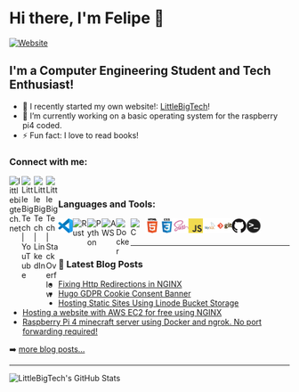 # Hi there, I'm Felipe 👋

[![Website](https://img.shields.io/website?label=LittleBigTech.com&style=for-the-badge&url=https%3A%2F%2Fcodestackr.com)](https://littlebigtech.net/)

## I'm a Computer Engineering Student and Tech Enthusiast!

- 🔭 I recently started my own website!: [LittleBigTech][website]!
- 🌱 I’m currently working on a basic operating system for the raspberry pi4 coded.
- ⚡ Fun fact: I love to read books!

### Connect with me:

[<img align="left" alt="littlebigtech.net" width="22px" src="https://github.com/rdimascio/icons/blob/master/icons/color/google.svg" />][website]
[<img align="left" alt="Little Big Tech | YouTube" width="22px" src="https://github.com/rdimascio/icons/blob/master/icons/youtube.svg" />][youtube]
[<img align="left" alt="Little Big Tech | LinkedIn" width="22px" src="https://github.com/rdimascio/icons/blob/master/icons/linkedin.svg" />][linkedin]
[<img align="left" alt="Little Big Tech | StackOverflow" width="22px" src="https://github.com/rdimascio/icons/blob/master/icons/stackoverflow.svg" />][stackoverflow]

<br />

### Languages and Tools:

[<img align="left" alt="Visual Studio Code" width="26px" src="https://raw.githubusercontent.com/github/explore/80688e429a7d4ef2fca1e82350fe8e3517d3494d/topics/visual-studio-code/visual-studio-code.png" />][website]

[<img align="left" alt="Rust" width="26px" src="https://github.com/jalbertsr/logo-badge-images/blob/master/img/rsz_rust.png?raw=true" />][rustrepo]

[<img align="left" alt="Python" width="26px" src="https://github.com/jalbertsr/logo-badge-images/blob/master/img/rsz_python.png?raw=true" />][website]

[<img align="left" alt="AWS" width="26px" src="https://github.com/rdimascio/icons/blob/master/icons/color/aws.svg" />][awspost]

[<img align="left" alt="Docker" width="26px" src="https://i.imgur.com/VyjCJuz.png" />][awspost]

[<img align="left" alt="C" width="26px" src="https://i.imgur.com/zINUxVf.png" />][website]

[<img align="left" alt="HTML5" width="26px" src="https://raw.githubusercontent.com/github/explore/80688e429a7d4ef2fca1e82350fe8e3517d3494d/topics/html/html.png" />][website]

[<img align="left" alt="CSS3" width="26px" src="https://raw.githubusercontent.com/github/explore/80688e429a7d4ef2fca1e82350fe8e3517d3494d/topics/css/css.png" />][website]

[<img align="left" alt="Sass" width="26px" src="https://raw.githubusercontent.com/github/explore/80688e429a7d4ef2fca1e82350fe8e3517d3494d/topics/sass/sass.png" />][website]

[<img align="left" alt="JavaScript" width="26px" src="https://raw.githubusercontent.com/github/explore/80688e429a7d4ef2fca1e82350fe8e3517d3494d/topics/javascript/javascript.png" />][website]

[<img align="left" alt="MySQL" width="26px" src="https://raw.githubusercontent.com/github/explore/80688e429a7d4ef2fca1e82350fe8e3517d3494d/topics/mysql/mysql.png" />][website]

[<img align="left" alt="Git" width="26px" src="https://raw.githubusercontent.com/github/explore/80688e429a7d4ef2fca1e82350fe8e3517d3494d/topics/git/git.png" />][website]

[<img align="left" alt="GitHub" width="26px" src="https://raw.githubusercontent.com/github/explore/78df643247d429f6cc873026c0622819ad797942/topics/github/github.png" />][website]

[<img align="left" alt="Terminal" width="26px" src="https://raw.githubusercontent.com/github/explore/80688e429a7d4ef2fca1e82350fe8e3517d3494d/topics/terminal/terminal.png" />][website]

<br />
<br />

---

### 📕 Latest Blog Posts

<!-- BLOG-POST-LIST:START -->
- [Fixing Http Redirections in NGINX](https://littlebigtech.net/posts/fixing-http-redirections-nginx/)
- [Hugo GDPR Cookie Consent Banner](https://littlebigtech.net/posts/hugo-gdpr-cookie-consent-banner/)
- [Hosting Static Sites Using Linode Bucket Storage](https://littlebigtech.net/posts/static-site-hosting-using-linode-bucket-storage/)
- [Hosting a website with AWS EC2 for free using NGINX](https://littlebigtech.net/posts/hosting-a-website-on-aws-for-free/)
- [Raspberry Pi 4 minecraft server using Docker and ngrok. No port forwarding required!](https://littlebigtech.net/posts/raspberry-pi-4-minecraft-server-no-port-forwarding/)
<!-- BLOG-POST-LIST:END -->

➡️ [more blog posts...](https://littlebigtech.net/)

---

<img align="left" alt="LittleBigTech's GitHub Stats" src="https://github-readme-stats.vercel.app/api?username=Kudos01&show_icons=true&hide_border=true" />

[website]: https://littlebigtech.net/
[course]: http://vsCodeHero.com
[youtube]: https://www.youtube.com/channel/UCpdsyfuujlxsljDBwhGHaVQ
[instagram]: https://instagram.com/codeSTACKr
[linkedin]: https://www.linkedin.com/in/felipe-perez-stoppa-a61620180/
[stackoverflow]: https://stackoverflow.com/users/10196893/littlebigtech
[rustrepo]: https://github.com/Kudos01/aos_Fat16_Ext2
[awspost]: https://littlebigtech.net/Setting-up-a-minecraft-server-with-AWS-and-Docker

[jsplaylist]: https://www.youtube.com/playlist?list=PLkwxH9e_vrALRJKu7wfXby3MKeflhTu6B
[cssplaylist]: https://www.youtube.com/playlist?list=PLkwxH9e_vrALSdvZuEh6gqQdmDoDIoqz4
[reactplaylist]: https://www.youtube.com/playlist?list=PLkwxH9e_vrAK4TdffpxKY3QGyHCpxFcQ0